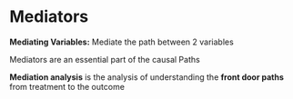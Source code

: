 # Mediators

**Mediating Variables:** Mediate the path between 2 variables

Mediators are an essential part of the causal Paths

**Mediation analysis** is the analysis of understanding the **front door paths** from treatment to the outcome

